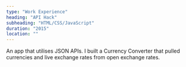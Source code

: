 ```yaml
---
type: "Work Experience"
heading: "API Hack"
subheading: "HTML/CSS/JavaScript"
duration: "2015"
location: ""
---
```


An app that utilises JSON APIs. I built a Currency Converter that pulled currencies and live exchange rates from open exchange rates.
